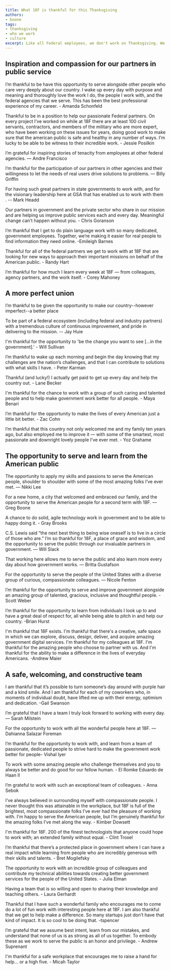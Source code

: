 ```yaml
---
title: What 18F is thankful for this Thanksgiving
authors:
- boone
tags:
- thanksgiving
- who we work
- culture
excerpt: Like all Federal employees, we don't work on Thanksgiving. We do work on the day after, though and this year we thought we'd pause to take a moment and reflect. Here are a few things that we're thankful for, what brings meaning to our lives, and what brings us to work every day.
---
```

## Inspiration and compassion for our partners in public service

I’m thankful to be have this opportunity to serve alongside other people
who care very deeply about our country. I wake up every day with purpose
and meaning and thoroughly love the work I do, the people I work with,
and the federal agencies that we serve. This has been the best
professional experience of my career. - Amanda Schonfeld

Thankful to be in a position to help our passionate Federal partners. On
every project I’ve worked on while at 18F there are at least 100 civil
servants, contractors, and members of the military who are more expert,
who have been working on these issues for years, doing good work to make
sure that the american public is safe and healthy in any number of ways.
I’m lucky to be able to be witness to their incredible work. - Jessie
Posilkin

I’m grateful for inspiring stories of tenacity from employees at other
federal agencies. — Andre Francisco

I’m thankful for the participation of our partners in other agencies and
their willingness to let the needs of real users drive solutions to
problems. — Billy Griffin

For having such great partners in state governments to work with, and
for the visionary leadership here at GSA that has enabled us to work
with them . -- Mark Headd

Our partners in government and the private sector who share in our
mission and are helping us improve public services each and every day.
Meaningful change can’t happen without you. - Chris Goranson

I’m thankful that I get to do plain language work with so many
dedicated, government employees. Together, we’re making it easier for
real people to find information they need online. -Emileigh Barnes

Thankful for all of the federal partners we get to work with at 18F that
are looking for new ways to approach their important missions on behalf
of the American public. - Randy Hart

I’m thankful for how much I learn every week at 18F — from colleagues,
agency partners, and the work itself. - Corey Mahoney

## A more perfect union

I’m thankful to be given the opportunity to make our country--however
imperfect--a better place

To be part of a federal ecosystem (including federal and industry
partners) with a tremendous culture of continuous improvement, and pride
in delivering to the mission. -- Jay Huie

I'm thankful for the opportunity to 'be the change you want to see
[...in the government].' - Will Sullivan

I’m thankful to wake up each morning and begin the day knowing that my
challenges are the nation’s challenges, and that I can contribute to
solutions with what skills I have. - Peter Karman

Thankful (and lucky!) I actually get paid to get up every day and help
the country out. - Lane Becker

I'm thankful for the chance to work with a group of such caring and
talented people and to help make government work better for all
people. - Maya Benari

I’m thankful for the opportunity to make the lives of every American
just a little bit better. - Zac Cohn

I’m thankful that this country not only welcomed me and my family ten
years ago, but also employed me to improve it — with some of the
smartest, most passionate and downright lovely people I’ve ever met. -
Yoz Grahame

## The opportunity to serve and learn from the American public

The opportunity to apply my skills and passions to serve the American
people, shoulder to shoulder with some of the most amazing folks I’ve
ever met. — Nikki Lee

For a new home, a city that welcomed and embraced our family, and the
opportunity to serve the American people for a second term with 18F. —
Greg Boone

A chance to do solid, agile technology work in government and to be able
to happy doing it. - Gray Brooks

C.S. Lewis said “the next best thing to being wise oneself is to live in
a circle of those who are.” I’m so thankful for 18F, a place of grace
and wisdom, and the opportunity to serve the public through our
invaluable partners in government. — Will Slack

That working here allows me to serve the public and also learn more
every day about how government works. — Britta Gustafson

For the opportunity to serve the people of the United States with a
diverse group of curious, compassionate colleagues. — Nicole Fenton

I’m thankful for the opportunity to serve and improve government
alongside an amazing group of talented, gracious, inclusive and
thoughtful people. - Scott Weber

I’m thankful for the opportunity to learn from individuals I look up to
and have a great deal of respect for, all while being able to pitch in
and help our country. -Brian Hurst

I'm thankful that 18F exists. I'm thankful that there's a creative, safe
space in which we can explore, discuss, design, deliver, and acquire
amazing government digital services. I'm thankful for my colleagues at
18F. I'm thankful for the amazing people who choose to partner with us.
And I'm thankful for the ability to make a difference in the lives of
everyday Americans. -Andrew Maier

## A safe, welcoming, and constructive team

I am thankful that it’s possible to turn someone’s day around with
purple hair and a kind smile. And I am thankful for each of my coworkers
who, in moments of individual doubt, have lifted me up with their
energy, optimism and dedication. -Gail Swanson

I’m grateful that I have a team I truly look forward to working with
every day. — Sarah Milstein

For the opportunity to work with all the wonderful people here at 18F. —
Dahianna Salazar Foreman

I’m thankful for the opportunity to work with, and learn from a team of
passionate, dedicated people to strive hard to make the government work
better for people- Vishal Iyer

To work with some amazing people who challenge themselves and you to
always be better and do good for our fellow human. - El Romke Eduardo de
Haan II

I’m grateful to work with such an exceptional team of colleagues. - Anna
Sebok

I’ve always believed in surrounding myself with compassionate people. I
never thought this was attainable in the workplace, but 18F is full of
the brightest, most compassionate folks I’ve ever had the pleasure of
working with. I'm happy to serve the American people, but I’m genuinely
thankful for the amazing folks I’ve met along the way. - Kimber Dowsett

I'm thankful for 18F. 200 of the finest technologists that anyone could
hope to work with; an extended family without equal. - Clint Troxel

I’m thankful that there’s a protected place in government where I can
have a real impact while learning from people who are incredibly
generous with their skills and talents. - Bret Mogilefsky

The opportunity to work with an incredible group of colleagues and
contribute my technical abilities towards creating better government
services for the people of the United States. - Julia Elman

Having a team that is so willing and open to sharing their knowledge and
teaching others. - Laura Gerhardt

Thankful that I have such a wonderful family who encourages me to come
do a lot of fun work with interesting people here at 18F. I am also
thankful that we get to help make a difference. So many startups just
don’t have that kind of impact. It is so cool to be doing
that. -tspencer

I’m grateful that we assume best intent, learn from our mistakes, and
understand that none of us is as strong as all of us together. To embody
these as we work to serve the public is an honor and privilege. - Andrew
Suprenant

I'm thankful for a safe workplace that encourages me to raise a hand for
help... or a high five. - Micah Taylor
